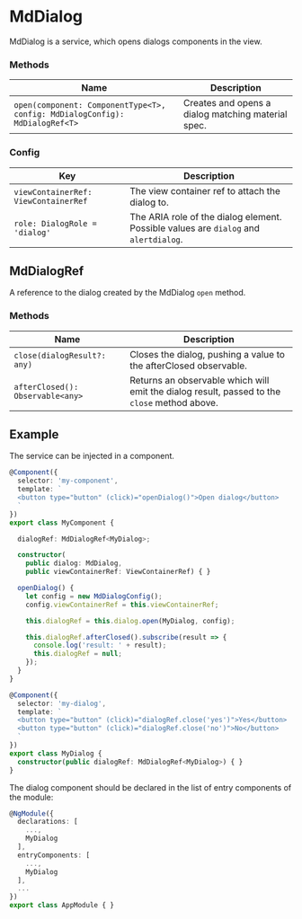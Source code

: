 # MdDialog

MdDialog is a service, which opens dialogs components in the view. 

### Methods

| Name |  Description |
| --- | --- |
| `open(component: ComponentType<T>, config: MdDialogConfig): MdDialogRef<T>` | Creates and opens a dialog matching material spec. |

### Config

| Key |  Description |
| --- | --- |
| `viewContainerRef: ViewContainerRef` | The view container ref to attach the dialog to. |
| `role: DialogRole = 'dialog'` | The ARIA role of the dialog element. Possible values are `dialog` and `alertdialog`. |

## MdDialogRef

A reference to the dialog created by the MdDialog `open` method.

### Methods

| Name |  Description |
| --- | --- |
| `close(dialogResult?: any)` | Closes the dialog, pushing a value to the afterClosed observable. |
| `afterClosed(): Observable<any>` | Returns an observable which will emit the dialog result, passed to the `close` method above. |

## Example
The service can be injected in a component.

```ts
@Component({
  selector: 'my-component',
  template: `
  <button type="button" (click)="openDialog()">Open dialog</button>
  `
})
export class MyComponent {

  dialogRef: MdDialogRef<MyDialog>;

  constructor(
    public dialog: MdDialog,
    public viewContainerRef: ViewContainerRef) { }

  openDialog() {
    let config = new MdDialogConfig();
    config.viewContainerRef = this.viewContainerRef;

    this.dialogRef = this.dialog.open(MyDialog, config);

    this.dialogRef.afterClosed().subscribe(result => {
      console.log('result: ' + result);
      this.dialogRef = null;
    });
  }
}

@Component({
  selector: 'my-dialog',
  template: `
  <button type="button" (click)="dialogRef.close('yes')">Yes</button>
  <button type="button" (click)="dialogRef.close('no')">No</button>
  `
})
export class MyDialog {
  constructor(public dialogRef: MdDialogRef<MyDialog>) { }
}
```

The dialog component should be declared in the list of entry components of the module:

```ts
@NgModule({
  declarations: [
    ...,
    MyDialog
  ],
  entryComponents: [
    ...,
    MyDialog
  ],
  ...
})
export class AppModule { }

```
